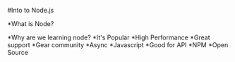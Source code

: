 #Into to Node.js

*What is Node?

*Why are we learning node?
    *It's Popular
    *High Performance
    *Great support
    *Gear community
    *Async
    *Javascript
    *Good for API
    *NPM
    *Open Source